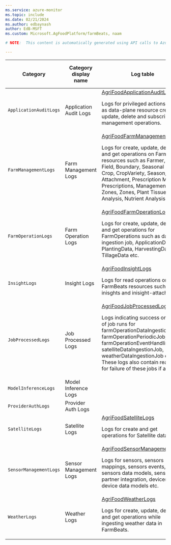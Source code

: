```yaml
---
ms.service: azure-monitor
ms.topic: include
ms.date: 02/21/2024
ms.author: edbaynash
author: EdB-MSFT
ms.custom: Microsoft.AgFoodPlatform/farmBeats, naam

# NOTE:  This content is automatically generated using API calls to Azure. Any edits made on these files will be overwritten in the next run of the script. 

---
```

  
  
|Category|Category display name| Log table| [Supports basic log plan](/azure/azure-monitor/logs/basic-logs-configure?tabs=portal-1#compare-the-basic-and-analytics-log-data-plans)|[Supports ingestion-time transformation](/azure/azure-monitor/essentials/data-collection-transformations)| Example queries |Costs to export|
|---|---|---|---|---|---|---|
|`ApplicationAuditLogs` |Application Audit Logs |[AgriFoodApplicationAuditLogs](/azure/azure-monitor/reference/tables/agrifoodapplicationauditlogs)<p>Logs for privileged actions such as data-plane resource create, update, delete and subscription management operations.|No|Yes|[Queries](/azure/azure-monitor/reference/queries/agrifoodapplicationauditlogs)|Yes |
|`FarmManagementLogs` |Farm Management Logs |[AgriFoodFarmManagementLogs](/azure/azure-monitor/reference/tables/agrifoodfarmmanagementlogs)<p>Logs for create, update, delete and get operations on FarmBeats resources such as Farmer, Farm, Field, Boundary, Seasonal Field, Crop, CropVariety, Season, Attachment, Prescription Maps, Prescriptions, Management Zones, Zones, Plant Tissue Analysis, Nutrient Analysis etc.|No|Yes|[Queries](/azure/azure-monitor/reference/queries/agrifoodfarmmanagementlogs)|Yes |
|`FarmOperationLogs` |Farm Operation Logs |[AgriFoodFarmOperationLogs](/azure/azure-monitor/reference/tables/agrifoodfarmoperationlogs)<p>Logs for create, update, delete and get operations for FarmOperations such as data ingestion job, ApplicationData, PlantingData, HarvestingData, TillageData etc.|No|Yes||Yes |
|`InsightLogs` |Insight Logs |[AgriFoodInsightLogs](/azure/azure-monitor/reference/tables/agrifoodinsightlogs)<p>Logs for read operations on FarmBeats resources such as inisghts and inisight-attachments.|No|Yes||Yes |
|`JobProcessedLogs` |Job Processed Logs |[AgriFoodJobProcessedLogs](/azure/azure-monitor/reference/tables/agrifoodjobprocessedlogs)<p>Logs indicating success or failure of job runs for farmOperationDataIngestionJob, farmOperationPeriodicJob, farmOperationEventHandlingJob, satelliteDataIngestionJob, weatherDataIngestionJob etc. These logs also contain reasons for failure of these jobs if any.|No|Yes|[Queries](/azure/azure-monitor/reference/queries/agrifoodjobprocessedlogs)|Yes |
|`ModelInferenceLogs` |Model Inference Logs ||No|Yes||Yes |
|`ProviderAuthLogs` |Provider Auth Logs ||No|Yes||Yes |
|`SatelliteLogs` |Satellite Logs |[AgriFoodSatelliteLogs](/azure/azure-monitor/reference/tables/agrifoodsatellitelogs)<p>Logs for create and get operations for Satellite data.|No|Yes||Yes |
|`SensorManagementLogs` |Sensor Management Logs |[AgriFoodSensorManagementLogs](/azure/azure-monitor/reference/tables/agrifoodsensormanagementlogs)<p>Logs for sensors, sensors mappings, sensors events, sensors data models, sensors partner integration, devices, device data models etc.|No|No||Yes |
|`WeatherLogs` |Weather Logs |[AgriFoodWeatherLogs](/azure/azure-monitor/reference/tables/agrifoodweatherlogs)<p>Logs for create, update, delete and get operations while ingesting weather data in FarmBeats.|No|Yes||Yes |